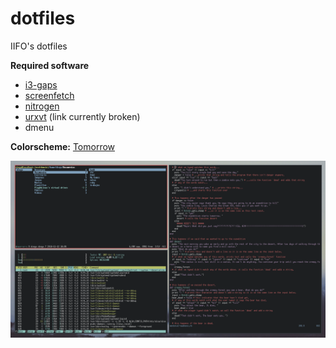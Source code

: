 # dotfiles

IIFO's dotfiles

**Required software**

 - [i3-gaps](https://github.com/Airblader/i3)
 - [screenfetch](https://github.com/KittyKatt/screenFetch)
 - [nitrogen](http://projects.l3ib.org/nitrogen/)
 - [urxvt](http://software.schmorp.de/pkg/rxvt-unicode) (link currently broken)
 - dmenu

**Colorscheme:** [Tomorrow](https://chriskempson.github.io/base16/#tomorrow)
 
![](2016-11-24-134050_1598x899_scrot.png)


